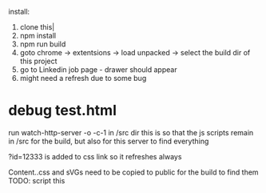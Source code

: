 install:
1. clone this|
2. npm install
3. npm run build
4. goto chrome -> extentsions -> load unpacked -> 
  select the build dir of this project
5. go to Linkedin job page - drawer should appear 
6. might need a refresh due to some bug


# debug test.html 
run  watch-http-server -o -c-1  in /src dir
this is so that the js scripts remain in /src for the build, but also
for this server to find everything

?id=12333 is added to css link so it refreshes always

Content..css and sVGs need to be copied to public for the build to find them
TODO: script this
